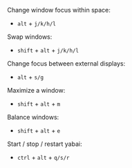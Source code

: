 Change window focus within space:
- `alt` + `j/k/h/l`

Swap windows:
- `shift` + `alt` + `j/k/h/l`

Change focus between external displays:
- `alt` + `s/g`

Maximize a window:
- `shift` + `alt` + `m`

Balance windows:
- `shift` + `alt` + `e`

Start / stop / restart yabai:
- `ctrl` + `alt` + `q/s/r`
